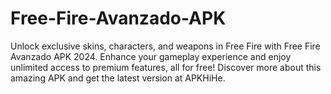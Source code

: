 # Free-Fire-Avanzado-APK
 Unlock exclusive skins, characters, and weapons in Free Fire with Free Fire Avanzado APK 2024. Enhance your gameplay experience and enjoy unlimited access to premium features, all for free! Discover more about this amazing APK and get the latest version at APKHiHe.
